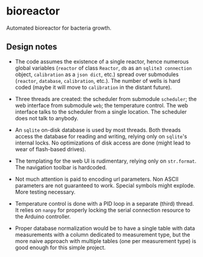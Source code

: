 # bioreactor
Automated bioreactor for bacteria growth.

## Design notes

- The code assumes the existence of a single reactor, hence numerous global
  variables (`reactor` of class `Reactor`, `db` as an `sqlite3 connection`
  object, `calibration` as a `json dict`, etc.) spread over submodules
  (`reactor`, `database`, `calibration`, etc.). The number of wells is hard
  coded (maybe it will move to `calibration` in the distant future).

- Three threads are created: the scheduler from submodule `scheduler`; the web
  interface from submodule `web`; the temperature control. The web interface
  talks to the scheduler from a single location. The scheduler does not talk to
  anybody.

- An `sqlite` on-disk database is used by most threads. Both threads access the
  database for reading and writing, relying only on `sqlite`'s internal locks.
  No optimizations of disk access are done (might lead to wear of flash-based
  drives).

- The templating for the web UI is rudimentary, relying only on `str.format`.
  The navigation toolbar is hardcoded.

- Not much attention is paid to encoding url parameters. Non ASCII parameters
  are not guaranteed to work. Special symbols might explode. More testing
  necessary.

- Temperature control is done with a PID loop in a separate (third) thread. It
  relies on `nanpy` for properly locking the serial connection resource to the
  Arduino controller.

- Proper database normalization would be to have a single table with data
  measurements with a column dedicated to measurement type, but the more naive
  approach with multiple tables (one per measurement type) is good enough for
  this simple project.
